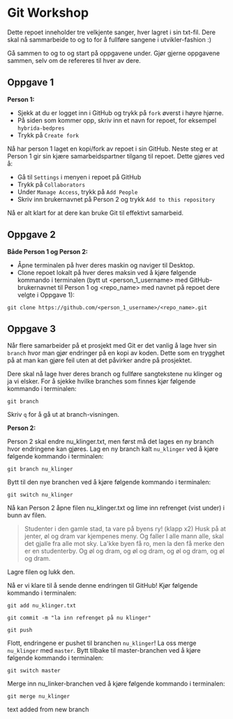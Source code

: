 # Git Workshop

Dette repoet inneholder tre velkjente sanger, hver lagret i sin txt-fil. Dere skal nå sammarbeide to og to for å fullføre sangene i utvikler-fashion :)

Gå sammen to og to og start på oppgavene under. Gjør gjerne oppgavene sammen, selv om de refereres til hver av dere.

## Oppgave 1

**Person 1:**

- Sjekk at du er logget inn i GitHub og trykk på `fork` øverst i høyre hjørne.
- På siden som kommer opp, skriv inn et navn for repoet, for eksempel `hybrida-bedpres`
- Trykk på `Create fork`

Nå har person 1 laget en kopi/fork av repoet i sin GitHub. Neste steg er at Person 1 gir sin kjære samarbeidspartner tilgang til repoet. Dette gjøres ved å:

- Gå til `Settings` i menyen i repoet på GitHub
- Trykk på `Collaborators`
- Under `Manage Access`, trykk på `Add People`
- Skriv inn brukernavnet på Person 2 og trykk `Add to this repository`

Nå er alt klart for at dere kan bruke Git til effektivt samarbeid.

## Oppgave 2

**Både Person 1 og Person 2:**

- Åpne terminalen på hver deres maskin og naviger til Desktop.
- Clone repoet lokalt på hver deres maksin ved å kjøre følgende kommando i terminalen (bytt ut <person_1_username> med GitHub-brukernavnet til Person 1 og <repo_name> med navnet på repoet dere velgte i Oppgave 1):

```
git clone https://github.com/<person_1_username>/<repo_name>.git
```

## Oppgave 3

Når flere samarbeider på et prosjekt med Git er det vanlig å lage hver sin `branch` hvor man gjør endringer på en kopi av koden. Dette som en trygghet på at man kan gjøre feil uten at det påvirker andre på prosjektet.

Dere skal nå lage hver deres branch og fullføre sangtekstene nu klinger og ja vi elsker. For å sjekke hvilke branches som finnes kjør følgende kommando i terminalen:

```
git branch
```

Skriv `q` for å gå ut at branch-visningen.

**Person 2:**

Person 2 skal endre nu_klinger.txt, men først må det lages en ny branch hvor endringene kan gjøres. Lag en ny branch kalt `nu_klinger` ved å kjøre følgende kommando i terminalen:

```
git branch nu_klinger
```

Bytt til den nye branchen ved å kjøre følgende kommando i terminalen:

```
git switch nu_klinger
```

Nå kan Person 2 åpne filen nu_klinger.txt og lime inn refrenget (vist under) i bunn av filen.

> Studenter i den gamle stad, ta vare på byens ry! (klapp x2)
> Husk på at jenter, øl og dram var kjempenes meny.
> Og faller I alle mann alle, skal det gjalle fra alle mot sky.
> La'kke byen få ro, men la den få merke den er en studenterby.
> Og øl og dram, og øl og dram, og øl og dram, og øl og dram.

Lagre filen og lukk den.

Nå er vi klare til å sende denne endringen til GitHub!
Kjør følgende kommando i terminalen:

```
git add nu_klinger.txt
```

```
git commit -m "la inn refrenget på nu klinger"
```

```
git push
```

Flott, endringene er pushet til branchen `nu_klinger`! La oss merge `nu_klinger` med `master`.
Bytt tilbake til master-branchen ved å kjøre følgende kommando i terminalen:

```
git switch master
```

Merge inn nu_linker-branchen ved å kjøre følgende kommando i terminalen:

```
git merge nu_klinger
```

text added from new branch
